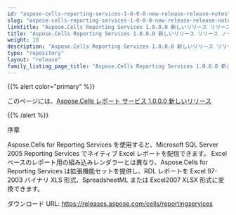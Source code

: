 ```yaml
---
id: "aspose-cells-reporting-services-1-0-0-0-new-release-release-notes"
slug: "aspose-cells-reporting-services-1-0-0-0-new-release-release-notes"
linktitle: "Aspose.Cells Reporting Services 1.0.0.0 新しいリリース リリース ノート"
title: "Aspose.Cells Reporting Services 1.0.0.0 新しいリリース リリース ノート"
weight: 10
description: "Aspose.Cells Reporting Services 1.0.0.0 新しいリリース リリース ノート – the latest updates and fixes."
type: "repository"
layout: "release"
family_listing_page_title: "Aspose.Cells Reporting Services 1.0.0.0 新しいリリース リリース ノート"
---
```

{{% alert color="primary" %}} 

このページには、[Aspose.Cells レポート サービス 1.0.0.0 新しいリリース](https://releases.aspose.com/cells/reportingservices/new-releases/aspose.cells-reporting-services-1.0.0.0-new-release/)

{{% /alert %}} 

序章

Aspose.Cells for Reporting Services を使用すると、Microsoft SQL Server 2005 Reporting Services でネイティブ Excel レポートを配信できます。 Excel ベースのレポート用の組み込みレンダラーとは異なり、Aspose.Cells for Reporting Services は拡張機能セットを提供し、RDL レポートを Excel 97-2003 バイナリ XLS 形式、SpreadsheetML または Excel2007 XLSX 形式に変換できます。

ダウンロード URL:
<https://releases.aspose.com/cells/reportingservices>
